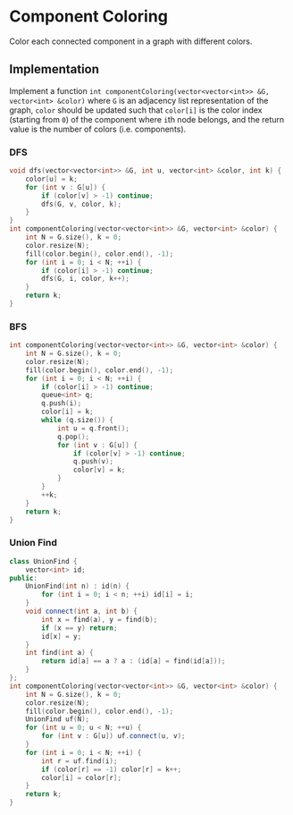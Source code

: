 # Component Coloring

Color each connected component in a graph with different colors.

## Implementation

Implement a function `int componentColoring(vector<vector<int>> &G, vector<int> &color)` where `G` is an adjacency list representation of the graph, `color` should be updated such that `color[i]` is the color index \(starting from `0`\) of the component where `i`th node belongs, and the return value is the number of colors \(i.e. components\).

### DFS

```cpp
void dfs(vector<vector<int>> &G, int u, vector<int> &color, int k) {
    color[u] = k;
    for (int v : G[u]) {
        if (color[v] > -1) continue;
        dfs(G, v, color, k);
    }
}
int componentColoring(vector<vector<int>> &G, vector<int> &color) {
    int N = G.size(), k = 0;
    color.resize(N);
    fill(color.begin(), color.end(), -1);
    for (int i = 0; i < N; ++i) {
        if (color[i] > -1) continue;
        dfs(G, i, color, k++);
    }
    return k;
}
```

### BFS

```cpp
int componentColoring(vector<vector<int>> &G, vector<int> &color) {
    int N = G.size(), k = 0;
    color.resize(N);
    fill(color.begin(), color.end(), -1);
    for (int i = 0; i < N; ++i) {
        if (color[i] > -1) continue;
        queue<int> q;
        q.push(i);
        color[i] = k;
        while (q.size()) {
            int u = q.front();
            q.pop();
            for (int v : G[u]) {
                if (color[v] > -1) continue;
                q.push(v);
                color[v] = k;
            }
        }
        ++k;
    }
    return k;
}
```

### Union Find

```cpp
class UnionFind {
    vector<int> id;
public:
    UnionFind(int n) : id(n) {
        for (int i = 0; i < n; ++i) id[i] = i;
    }
    void connect(int a, int b) {
        int x = find(a), y = find(b);
        if (x == y) return;
        id[x] = y;
    }
    int find(int a) {
        return id[a] == a ? a : (id[a] = find(id[a]));
    }
};
int componentColoring(vector<vector<int>> &G, vector<int> &color) {
    int N = G.size(), k = 0;
    color.resize(N);
    fill(color.begin(), color.end(), -1);
    UnionFind uf(N);
    for (int u = 0; u < N; ++u) {
        for (int v : G[u]) uf.connect(u, v);
    }
    for (int i = 0; i < N; ++i) {
        int r = uf.find(i);
        if (color[r] == -1) color[r] = k++;
        color[i] = color[r];
    }
    return k;
}
```

